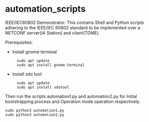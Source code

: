 # automation_scripts
IEEE/IEC60802 Demonstrator: This contains Shell and Python scripts adhering to the IEEE/IEC 60802 standard to be implemented over a NETCONF server(IA Station) and client(TDME).

Prerequisites:
* Install gnome terminal
  
		sudo apt update
		sudo apt install gnome-terminal
	
* Install xdo tool

		sudo apt update
		sudo apt install xdotool

Then run the scripts automation1.py and automation2.py for Initial bootstrapping process and Operation mode operation respectively.


	sudo python3 automation1.py
	sudo python3 automation2.py
